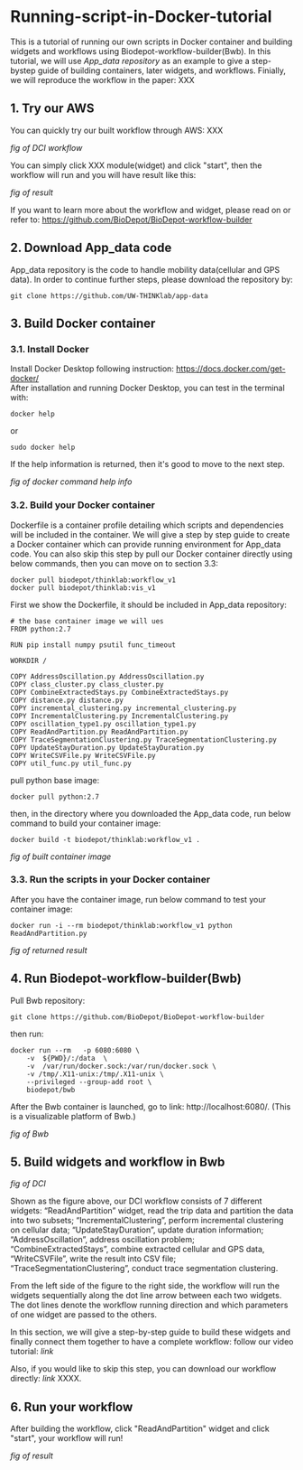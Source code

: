 # Running-script-in-Docker-tutorial
This is a tutorial of running our own scripts in Docker container and building widgets and workflows using Biodepot-workflow-builder(Bwb). In this tutorial, we will use *App_data repository* as an example to give a step-bystep guide of building containers, later widgets, and workflows. Finially, we will reproduce the workflow in the paper: XXX
## 1. Try our AWS
You can quickly try our built workflow through AWS: XXX

*fig of DCI workflow*

You can simply click XXX module(widget) and click "start", then the workflow will run and you will have result like this:

*fig of result*

If you want to learn more about the workflow and widget, please read on or refer to: https://github.com/BioDepot/BioDepot-workflow-builder

## 2. Download App_data code
App_data repository is the code to handle mobility data(cellular and GPS data).
In order to continue further steps, please download the repository by:
```
git clone https://github.com/UW-THINKlab/app-data
```
## 3. Build Docker container
### 3.1. Install Docker
Install Docker Desktop following instruction: https://docs.docker.com/get-docker/ \
After installation and running Docker Desktop, you can test in the terminal with:
```
docker help 
```
or
```
sudo docker help
```
If the help information is returned, then it's good to move to the next step.

*fig of docker command help info*
### 3.2. Build your Docker container 
Dockerfile is a container profile detailing which scripts and dependencies will be included in the container. We will give a step by step guide to create a Docker container which can provide running environment for App_data code. You can also skip this step by pull our Docker container directly using below commands, then you can move on to section 3.3: 
```
docker pull biodepot/thinklab:workflow_v1
docker pull biodepot/thinklab:vis_v1
```
First we show the Dockerfile, it should be included in App_data repository:
```
# the base container image we will ues
FROM python:2.7

RUN pip install numpy psutil func_timeout

WORKDIR /

COPY AddressOscillation.py AddressOscillation.py
COPY class_cluster.py class_cluster.py
COPY CombineExtractedStays.py CombineExtractedStays.py
COPY distance.py distance.py
COPY incremental_clustering.py incremental_clustering.py
COPY IncrementalClustering.py IncrementalClustering.py
COPY oscillation_type1.py oscillation_type1.py
COPY ReadAndPartition.py ReadAndPartition.py
COPY TraceSegmentationClustering.py TraceSegmentationClustering.py
COPY UpdateStayDuration.py UpdateStayDuration.py
COPY WriteCSVFile.py WriteCSVFile.py
COPY util_func.py util_func.py
```
pull python base image:
```
docker pull python:2.7
```
then, in the directory where you downloaded the App_data code, run below command to build your container image:
```
docker build -t biodepot/thinklab:workflow_v1 .
```
*fig of built container image*

### 3.3. Run the scripts in your Docker container
After you have the container image, run below command to test your container image:
```
docker run -i --rm biodepot/thinklab:workflow_v1 python ReadAndPartition.py
```

*fig of returned result*

## 4. Run Biodepot-workflow-builder(Bwb)
Pull Bwb repository:
```
git clone https://github.com/BioDepot/BioDepot-workflow-builder
```
then run:
```
docker run --rm   -p 6080:6080 \
    -v  ${PWD}/:/data  \
    -v  /var/run/docker.sock:/var/run/docker.sock \
    -v /tmp/.X11-unix:/tmp/.X11-unix \
    --privileged --group-add root \
    biodepot/bwb
```
After the Bwb container is launched, go to link: http://localhost:6080/. (This is a visualizable platform of Bwb.)

*fig of Bwb*

## 5. Build widgets and workflow in Bwb
*fig of DCI*

Shown as the figure above, our DCI workflow consists of 7 different widgets: “ReadAndPartition” widget, read the trip data and partition the data into two subsets; “IncrementalClustering”, perform incremental clustering on cellular data; “UpdateStayDuration”, update duration information; “AddressOscillation”, address oscillation problem; “CombineExtractedStays”, combine extracted cellular and GPS data, “WriteCSVFile”, write the result into CSV file; “TraceSegmentationClustering”, conduct trace segmentation clustering. 

From the left side of the figure to the right side, the workflow will run the widgets sequentially along the dot line arrow between each two widgets. The dot lines denote the workflow running direction and which parameters of one widget are passed to the others.

In this section, we will give a step-by-step guide to build these widgets and finally connect them together to have a complete workflow: follow our video tutorial: *link*

Also, if you would like to skip this step, you can download our workflow directly: *link* XXXX.

## 6. Run your workflow
After building the workflow, click "ReadAndPartition" widget and click "start", your workflow will run!

*fig of result*
